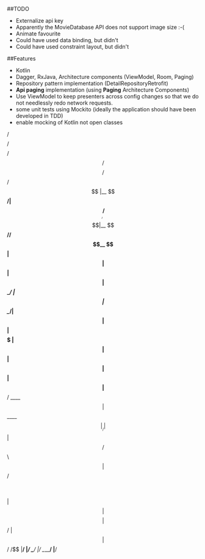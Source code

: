 
##TODO
- Externalize api key
- Apparently the MovieDatabase API does not support image size :-(
- Animate favourite
- Could have used data binding, but didn't
- Could have used constraint layout, but didn't

##Features
- Kotlin
- Dagger, RxJava, Architecture components (ViewModel, Room, Paging)
- Repository pattern implementation (DetailRepositoryRetrofit)
- **Api paging** implementation (using **Paging** Architecture Components)
- Use ViewModel to keep presenters across config changes so that we do not needlessly redo
network requests.
- some unit tests using Mockito (ideally the application should have been developed in TDD)
- enable mocking of Kotlin not open classes 

 /$$$$$$$$ /$$$$$$$$  /$$$$$$  /$$$$$$$$ /$$$$$$  /$$
|__  $$__/| $$_____/ /$$__  $$|__  $$__//$$__  $$| $$
   | $$   | $$      | $$  \__/   | $$  | $$  \__/| $$
   | $$   | $$$$$   |  $$$$$$    | $$  |  $$$$$$ | $$
   | $$   | $$__/    \____  $$   | $$   \____  $$|__/
   | $$   | $$       /$$  \ $$   | $$   /$$  \ $$    
   | $$   | $$$$$$$$|  $$$$$$/   | $$  |  $$$$$$/ /$$
   |__/   |________/ \______/    |__/   \______/ |__/
                                                     
                                                     
                                                     